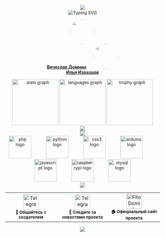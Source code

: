 <div align="center">
  <img src="https://capsule-render.vercel.app/api?type=waving&color=0:2EA44F,50:4CAF50,100:8BC34A&height=180&section=header&text=🌱%20ФитоДомик%20🏠&fontSize=50&fontColor=fff&animation=fadeIn&fontAlignY=40&desc=Умный%20дом%20для%20ваших%20растений&descAlignY=65&descSize=20" />
</div>
<div align="center">
    <img src="https://readme-typing-svg.herokuapp.com?font=Fira+Code&weight=500&size=45&pause=1000&color=2EA44F&center=true&vCenter=true&random=false&width=1000&height=100&lines=Домнин+Вячеслав;Изразцов+Илья;Представляют+проект;ФитоДомик" alt="Typing SVG" />
</div>

<div align="center">

[<img src="https://github.com/Legenda658.png" width="80" style="border-radius:50%"/><br>**Вячеслав Домнин**](https://github.com/Legenda658)
&nbsp;&nbsp;&nbsp;&nbsp;
[<img src="https://github.com/IzikTermux.png" width="80" style="border-radius:50%"/><br>**Илья Изразцов**](https://github.com/IzikTermux)

</div>

<div align="center">
<p align="left"></p>
<div align="center">
  <img src="https://github-readme-stats.vercel.app/api?username=Legenda658&hide_title=true&hide_rank=false&show_icons=true&include_all_commits=true&count_private=true&disable_animations=false&theme=dark&locale=en&hide_border=true&order=1&cache_seconds=60" height="150" alt="stats graph" />
  <img src="https://github-readme-stats.vercel.app/api/top-langs?username=Legenda658&locale=en&hide_title=true&layout=compact&card_width=320&langs_count=5&theme=dark&hide_border=true&order=2" height="150" alt="languages graph"  />
  <img src="https://github-profile-trophy.vercel.app?username=Legenda658&theme=nord&column=-1&row=1&margin-w=8&margin-h=8&no-bg=true&no-frame=true&order=4&cache_seconds=60" height="150" alt="trophy graph" />
</div>
<div align="center">
  <img src="https://capsule-render.vercel.app/api?type=slice&color=0:2EA44F,100:4CAF50&height=20" />
</div>
<div align="center">
  <img src="https://capsule-render.vercel.app/api?type=transparent&color=gradient&customColorList=6&height=40&section=divider&text=🛠️%20Мои%20технологии&fontSize=25&fontColor=2EA44F" />
</div>
<div align="center">
  <img src="https://cdn.jsdelivr.net/gh/devicons/devicon/icons/php/php-original.svg" height="73" alt="php logo"  />
  <img width="40" />
  <img src="https://cdn.jsdelivr.net/gh/devicons/devicon/icons/python/python-original.svg" height="73" alt="python logo"  />
  <img width="40" />
  <img src="https://cdn.jsdelivr.net/gh/devicons/devicon/icons/css3/css3-original.svg" height="73" alt="css3 logo"  />
  <img width="40" />
  <img src="https://cdn.jsdelivr.net/gh/devicons/devicon/icons/arduino/arduino-original.svg" height="73" alt="arduino logo"  />
  <img width="40" />
  <img src="https://cdn.jsdelivr.net/gh/devicons/devicon/icons/javascript/javascript-original.svg" height="73" alt="javascript logo"  />
  <img width="40" />
  <img src="https://cdn.jsdelivr.net/gh/devicons/devicon/icons/raspberrypi/raspberrypi-original.svg" height="73" alt="raspberrypi logo"  />
  <img width="40" />
  <img src="https://cdn.jsdelivr.net/gh/devicons/devicon/icons/mysql/mysql-original.svg" height="73" alt="mysql logo"  />
</div>
<div align="center">
  <img src="https://capsule-render.vercel.app/api?type=slice&height=20&color=4CAF50&reversal=true&fontAlign=44&textBg=false&animation=scaleIn&section=footer&descAlign=47&fontAlignY=20" />
</div>
<div align="center">
  <table>
    <tr>
      <td align="center" width="33%">
        <a href="https://t.me/FitoDomik">
          <img src="https://img.shields.io/badge/Telegram_Чат-2CA5E0?style=for-the-badge&logo=telegram&logoColor=white&labelColor=2CA5E0&color=white" alt="Telegram Chat" height="50"/>
        </a>
        <br>
        <sub><b>🌿 Общайтесь с создателем</b></sub>
      </td>
      <td align="center" width="33%">
        <a href="https://t.me/FitoDomik_429">
          <img src="https://img.shields.io/badge/Telegram_Канал-2CA5E0?style=for-the-badge&logo=telegram&logoColor=white&labelColor=2CA5E0&color=white" alt="Telegram Channel" height="50"/>
        </a>
        <br>
        <sub><b>📡 Следите за новостями проекта</b></sub>
      </td>
      <td align="center" width="33%">
        <a href="https://fitodomik.ru">
          <img src="https://img.shields.io/badge/Сайт_ФитоДомик-2EA44F?style=for-the-badge&logo=leaf&logoColor=white&labelColor=2EA44F&color=white" alt="FitoDomik Website" height="50"/>
        </a>
        <br>
        <sub><b>🏠 Официальный сайт проекта</b></sub>
      </td>
    </tr>
  </table>
</div>
<div align="center">
  <img src="https://capsule-render.vercel.app/api?type=waving&color=0:8BC34A,50:4CAF50,100:2EA44F&height=100&section=footer&animation=twinkling" />
</div>
